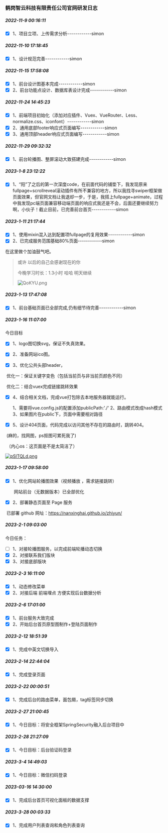 ### 鹤岗智云科技有限责任公司官网研发日志

##### 2022-11-9 00:16:11

- [x] 1、项目立项、上传需求分析------------simon

##### 2022-11-10 17:18:45

- [x] 1、设计规范完善------------simon

##### 2022-11-15 17:58:08

- [x] 1、前台设计图基本完成------------simon
- [x] 2、前台功能点设计、数据库表设计完成------------simon

##### 2022-11-24 14:45:23

- [x] 1、前端项目初始化（添加对应插件、Vuex、VueRouter、Less、normalize.css、iconfont）------------simon
- [x] 2、通用底部footer响应式页面编写------------simon
- [x] 3、通用顶部header响应式页面编写------------simon

##### 2022-11-29 09:32:32

- [x] 1、前台轮播图、整屏滚动大致搭建完成------------simon

##### 2023-1-8 23:12:22

- [x] 1、“阳”了之后的第一次深度code，在前面代码的铺垫下，我发现原来fullpage+scrollreveal滚动插件有所不兼容的地方，所以我找寻swiper框架做页面效果，但官网文档让我退却一步，于是，我搭上fullpage+animate，过程中我发现pc端页面兼容移动端页面的响应式我还是不会，后面还要继续努力啊，小伙子！截止目前，已完善前台首页------------simon

##### 2023-1-11 21:17:44

- [x] 1、使用mixin混入达到配置项fullpage的复用效果------------simon
- [x] 2、已完成服务范围基础80%页面------------simon

在这里做个加油鼓气吧。

> 或许 以后的自己会感谢现在的你
>
> 今晚学习时长：1.3小时 哈哈 明天继续
>
> ![QoKYU.png](https://i.imgtg.com/2023/01/12/QoKYU.png)

##### 2023-1-13 17:47:08

- [x] 1、前台基础页面已全部完成,仍有细节待完善------------simon

##### 2023-1-16 11:07:00

今日目标

- [x] 1、logo图切换svg，保证不失真效果。

- [x] 2、准备网站ico图。

- [x] 3、优化公共头部header，

​	优化一：保证关键字变色（包括当前页与非当前页颜色不同）

​	优化二：结合vuex完成链接跳转效果

- [x] 4、结合相关文档，完成vue打包除去本地服务器就能运行。

  1、需要将vue.config.js的配置添加publicPath:'./'  2、路由模式改成hash模式 3、如果图片在public下，页面中需要相对路径

- [x] 5、设计404页面，代码完成以访问其他不存在的路由时，跳转404。

​	  (麻的，找网图，ps抠图可累死我了)

​	（内心os：这页面是不是太简洁了）

[![pSlTQLd.png](https://s1.ax1x.com/2023/01/16/pSlTQLd.png)](https://imgse.com/i/pSlTQLd)

##### 2023-1-17 09:58:00

- [x] 1、优化网站轮播图效果（视频播放 ，需求链接跳转）

  ​	网站前台（无数据版本）已全部优化

- [x] 2、部署静态页面至 Page 服务

​		已部署 github  网址：https://nanxinghai.github.io/zhiyun/

##### 2023-2-1 09:03:00

今日任务：

- [ ] 1、对接轮播图服务，以完成前端轮播动态切换
- [x] 2、对接联系我们版块
- [x] 3、对接底部版块

##### 2023-2-3 16:11:00

- [x] 1、动态修改菜单
- [x] 2、对接后端 前端埋点 方便实现后台数据分析

##### 2023-2-6 17:01:00

- [x] 1、前台服务大致完成
- [x] 2、开始后台首页原型图制作+登陆页面制作

##### 2023-2-12 18:51:39

- [x] 1、完成中英文切换导入

##### 2023-2-14 22:44:04

- [x] 1、完成登录页面

##### 2023-2-22 00:00:51

- [x] 1、完成后台的路由菜单，面包屑，tag标签同步切换

##### 2023-2-27 21:00:45

- [x] 1、今日目标：将安全框架SpringSecurity融入后台项目中

##### 2023-2-28 21:27:09

- [x] 1、今日目标：后台验证码登录

##### 2023-3-4 14:49:03

- [x] 1、今日目标：微信扫码登录

##### 2023-03-16 14:30:00

- [x] 1、完成后台首页可视化面板的数据支撑

##### 2023-3-28 00:03:33

- [x] 1、完成用户列表查询和角色列表查询
